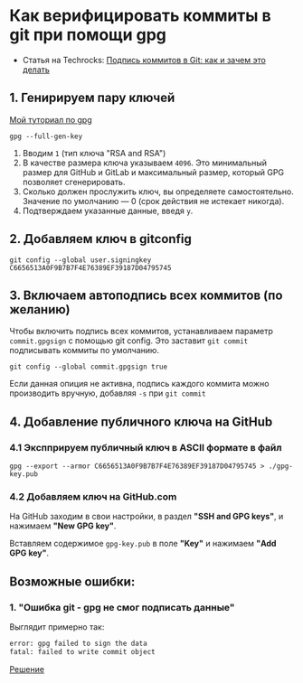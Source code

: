 # Как верифицировать коммиты в git при помощи gpg

* Статья на Techrocks: [Подпись коммитов в Git: как и зачем это делать](https://techrocks.ru/2021/06/14/commit-signing-in-git/)

## 1. Генирируем пару ключей

[Мой туториал по gpg](./README.md)

```
gpg --full-gen-key
```

1. Вводим `1` (тип ключа "RSA and RSA")
2. В качестве размера ключа указываем `4096`. Это минимальный размер для GitHub и GitLab и максимальный размер, который GPG позволяет сгенерировать.
3. Сколько должен прослужить ключ, вы определяете самостоятельно. Значение по умолчанию — 0 (срок действия не истекает никогда).
4. Подтверждаем указанные данные, введя `y`.



## 2. Добавляем ключ в gitconfig
```
git config --global user.signingkey C6656513A0F9B7B7F4E76389EF39187D04795745
```

## 3. Включаем автоподпись всех коммитов (по желанию)

Чтобы включить подпись всех коммитов, устанавливаем параметр `commit.gpgsign` с помощью git config. Это заставит `git commit` подписывать коммиты по умолчанию.

```
git config --global commit.gpgsign true
```

Если данная опиция не активна, подпись каждого коммита можно производить вручную, добавляя `-s` при `git commit`

## 4. Добавление публичного ключа на GitHub

### 4.1 Экспприруем публичный ключ в ASCII формате в файл 

```
gpg --export --armor C6656513A0F9B7B7F4E76389EF39187D04795745 > ./gpg-key.pub
```

### 4.2 Добавляем ключ на GitHub.com

На GitHub заходим в свои настройки, в раздел **"SSH and GPG keys"**, и нажимаем **"New GPG key"**.

Вставляем содержимое `gpg-key.pub` в поле **"Key"** и нажимаем **"Add GPG key"**.

## Возможные ошибки:

### 1. "Ошибка git - gpg не смог подписать данные"

Выглядит примерно так:
```bash
error: gpg failed to sign the data
fatal: failed to write commit object
```

[Решение]()

